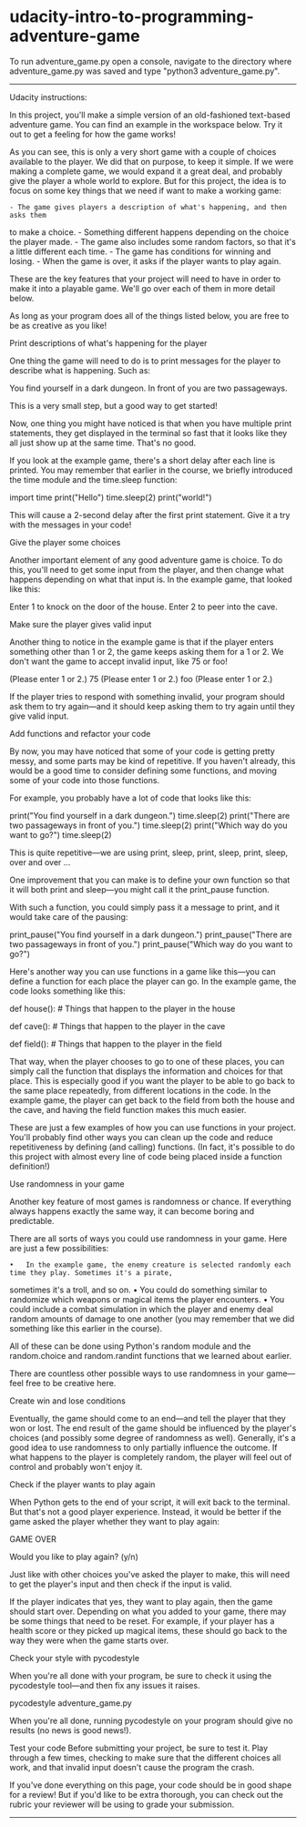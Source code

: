 # udacity-intro-to-programming-adventure-game
To run adventure_game.py open a console, navigate to the directory where
adventure_game.py was saved and type "python3 adventure_game.py".
- - - - -
Udacity instructions:

In this project, you'll make a simple version of an old-fashioned text-based
adventure game. You can find an example in the workspace below. Try it out to
get a feeling for how the game works!

As you can see, this is only a very short game with a couple of choices available
to the player. We did that on purpose, to keep it simple. If we were making a
complete game, we would expand it a great deal, and probably give the player a
whole world to explore. But for this project, the idea is to focus on some key
things that we need if want to make a working game:

	- The game gives players a description of what's happening, and then asks them
to make a choice.
	- Something different happens depending on the choice the player made.
	- The game also includes some random factors, so that it's a little different each
time.
	- The game has conditions for winning and losing.
	- When the game is over, it asks if the player wants to play again.
  
These are the key features that your project will need to have in order to make it
into a playable game. We'll go over each of them in more detail below.

As long as your program does all of the things listed below, you are free to be as
creative as you like!

Print descriptions of what's happening for the player

One thing the game will need to do is to print messages for the player to describe what
is happening. Such as:

You find yourself in a dark dungeon.
In front of you are two passageways.

This is a very small step, but a good way to get started!

Now, one thing you might have noticed is that when you have multiple print statements, they
get displayed in the terminal so fast that it looks like they all just show up at the same
time. That's no good.

If you look at the example game, there's a short delay after each line is printed.
You may remember that earlier in the course, we briefly introduced the time module and the
time.sleep function:

import time
print("Hello")
time.sleep(2)
print("world!")

This will cause a 2-second delay after the first print statement. Give it a try with the messages
in your code!

Give the player some choices

Another important element of any good adventure game is choice. To do this, you'll need to get some
input from the player, and then change what happens depending on what that input is. In the example
game, that looked like this:

Enter 1 to knock on the door of the house.
Enter 2 to peer into the cave.

Make sure the player gives valid input

Another thing to notice in the example game is that if the player enters something other than 1 or 2,
the game keeps asking them for a 1 or 2. We don't want the game to accept invalid input, like 75 or
foo!

(Please enter 1 or 2.)
75
(Please enter 1 or 2.)
foo
(Please enter 1 or 2.)

If the player tries to respond with something invalid, your program should ask them to try again—and
it should keep asking them to try again until they give valid input.

Add functions and refactor your code

By now, you may have noticed that some of your code is getting pretty messy, and some parts may be kind
of repetitive. If you haven't already, this would be a good time to consider defining some functions, and
moving some of your code into those functions.

For example, you probably have a lot of code that looks like this:

print("You find yourself in a dark dungeon.")
time.sleep(2)
print("There are two passageways in front of you.")
time.sleep(2)
print("Which way do you want to go?")
time.sleep(2)

This is quite repetitive—we are using print, sleep, print, sleep, print, sleep, over and over ...

One improvement that you can make is to define your own function so that it will both print and sleep—you
might call it the print_pause function.

With such a function, you could simply pass it a message to print, and it would take care of the pausing:

print_pause("You find yourself in a dark dungeon.")
print_pause("There are two passageways in front of you.")
print_pause("Which way do you want to go?")

Here's another way you can use functions in a game like this—you can define a function for each place the
player can go. In the example game, the code looks something like this:

def house():
    # Things that happen to the player in the house

def cave():
    # Things that happen to the player in the cave

def field():
    # Things that happen to the player in the field

That way, when the player chooses to go to one of these places, you can simply call the function that
displays the information and choices for that place. This is especially good if you want the player to
be able to go back to the same place repeatedly, from different locations in the code. In the example game,
the player can get back to the field from both the house and the cave, and having the field function makes
this much easier.

These are just a few examples of how you can use functions in your project. You'll probably find other ways
you can clean up the code and reduce repetitiveness by defining (and calling) functions. (In fact, it's possible
to do this project with almost every line of code being placed inside a function definition!)

Use randomness in your game

Another key feature of most games is randomness or chance. If everything always happens exactly the same way,
it can become boring and predictable.

There are all sorts of ways you could use randomness in your game. Here are just a few possibilities:

	•	In the example game, the enemy creature is selected randomly each time they play. Sometimes it's a pirate,
  sometimes it's a troll, and so on.
	•	You could do something similar to randomize which weapons or magical items the player encounters.
	•	You could include a combat simulation in which the player and enemy deal random amounts of damage to one
  another (you may remember that we did something like this earlier in the course).

All of these can be done using Python's random module and the random.choice and random.randint functions that
we learned about earlier.

There are countless other possible ways to use randomness in your game—feel free to be creative here.

Create win and lose conditions

Eventually, the game should come to an end—and tell the player that they won or lost.
The end result of the game should be influenced by the player's choices (and possibly some degree of randomness
as well). Generally, it's a good idea to use randomness to only partially influence the outcome. If what happens
to the player is completely random, the player will feel out of control and probably won't enjoy it. 

Check if the player wants to play again

When Python gets to the end of your script, it will exit back to the terminal. But that's not a good player
experience. Instead, it would be better if the game asked the player whether they want to play again:

GAME OVER

Would you like to play again? (y/n)

Just like with other choices you've asked the player to make, this will need to get the player's input and then
check if the input is valid.

If the player indicates that yes, they want to play again, then the game should start over. Depending on what
you added to your game, there may be some things that need to be reset. For example, if your player has a health
score or they picked up magical items, these should go back to the way they were when the game starts over.

Check your style with pycodestyle

When you're all done with your program, be sure to check it using the pycodestyle tool—and then fix any issues
it raises.

pycodestyle adventure_game.py

When you're all done, running pycodestyle on your program should give no results (no news is good news!).

Test your code
Before submitting your project, be sure to test it. Play through a few times, checking to make sure that the
different choices all work, and that invalid input doesn't cause the program the crash.

If you've done everything on this page, your code should be in good shape for a review! But if you'd like to
be extra thorough, you can check out the rubric your reviewer will be using to grade your submission.
- - - - -
